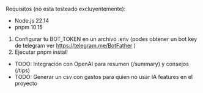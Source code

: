 Requisitos (no esta testeado excluyentemente):
- Node.js 22.14
- pnpm 10.15

1. Configurar tu BOT_TOKEN en un archivo .env (podes obtener un bot key de telegram ver https://telegram.me/BotFather )
2. Ejecutar pnpm install

- TODO: Integración con OpenAI para resumen (/summary) y consejos (/tips)
- TODO: Generar un csv con gastos para quien no usar IA features en el proyecto